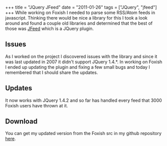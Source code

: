 +++
title = "JQuery JFeed"
date = "2011-01-26"
tags = ["JQuery", "jfeed"]
+++
While working on Foxish I needed to parse some RSS/Atom feeds in javascript. Thinking there would be nice a library for this I took a look around and found a couple old libraries and determined that the best of those was [JFeed](http\://plugins.jquery.com/project/jFeed) which is a JQuery plugin.

## Issues
As I worked on the project I discovered issues with the library and since it was last updated in 2007 it didn't support JQuery 1.4.*.
In working on Foxish I ended up updating the plugin and fixing a few small bugs and today I remembered that I should share the updates.

## Updates
It now works with JQuery 1.4.2 and so far has handled every feed that 3000 Foxish users have thrown at it.

## Download
You can get my updated version from the Foxish src in my github repository [here](https\://github.com/davidhampgonsalves/foxish/blob/master/scripts/jquery.jfeed.js).
